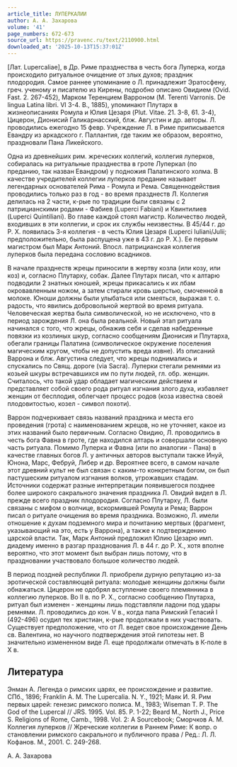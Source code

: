 ```yaml
---
article_title: ЛУПЕРКАЛИИ
author: А. А. Захарова
volume: '41'
page_numbers: 672-673
source_url: https://pravenc.ru/text/2110900.html
downloaded_at: '2025-10-13T15:37:01Z'
---
```


[Лат. Lupercaliae], в Др. Риме празднества в честь бога Луперка, когда происходило ритуальное очищение от злых духов; праздник плодородия. Самое раннее упоминание о Л. принадлежит Эратосфену, греч. ученому и писателю из Кирены, подробно описано Овидием (Ovid. Fast. 2. 267-452), Марком Теренцием Варроном (M. Terenti Varronis. De lingua Latina libri. VI 3-4. B., 1885), упоминают Плутарх в жизнеописаниях Ромула и Юлия Цезаря (Plut. Vitae. 21. 3-8, 61. 3-4), Цицерон, Дионисий Галикарнасский, блж. Августин и др. авторы. Л. проводились ежегодно 15 февр. Учреждение Л. в Риме приписывается Евандру из аркадского г. Паллантия, где таким же образом, вероятно, праздновали Пана Ликейского.

Одна из древнейших рим. жреческих коллегий, коллегия луперков, собиралась на ритуальные празднества в гроте Луперкал (по преданию, так назван Евандром) у подножия Палатинского холма. В качестве учредителей коллегии луперков предание называет легендарных основателей Рима - Ромула и Рема. Священнодействия проводились только раз в год - во время празднеств Л. Коллегия делилась на 2 части, к-рые по традиции были связаны с 2 патрицианскими родами - Фабиев (Luperci Fabiani) и Квинтилиев (Luperci Quintiliani). Во главе каждой стоял магистр. Количество людей, входивших в эти коллегии, и срок их службы неизвестны. В 45/44 г. до Р. Х. появилась 3-я коллегия - в честь Юлия Цезаря (Luperci Iuliani/Julii; предположительно, была распущена уже в 43 г. до Р. Х.). Ее первым магистром был Марк Антоний. Впосл. патрицианская коллегия луперков была передана сословию всадников.

В начале празднеств жрецы приносили в жертву козла (или козу, или коз) и, согласно Плутарху, собак. Далее Плутарх писал, что к алтарю подводили 2 знатных юношей, жрецы прикасались к их лбам окровавленным ножом, а затем стирали кровь шерстью, смоченной в молоке. Юноши должны были улыбаться или смеяться, выражая т. о. радость, что явились добровольной жертвой во время ритуала. Человеческая жертва была символической, но не исключено, что в период зарождения Л. она была реальной. Новый этап ритуала начинался с того, что жрецы, обнажив себя и сделав набедренные повязки из козлиных шкур, согласно сообщениям Дионисия и Плутарха, обегали границы Палатина (символическое окружение поселения магическим кругом, чтобы не допустить вреда извне). Из описаний Варрона и блж. Августина следует, что жрецы поднимались и спускались по Свящ. дороге (via Sacra). Луперки стегали ремнями из козьей шкуры встречавшихся им по пути людей, гл. обр. женщин. Считалось, что такой удар обладает магическим действием и представляет собой своего рода ритуал изгнания злого духа, избавляет женщин от бесплодия, облегчает процесс родов (коза известна своей плодовитостью, козел - символ похоти).

Варрон подчеркивает связь названий праздника и места его проведения (грота) с наименованием жрецов, но не уточняет, какое из этих названий было первичным. Согласно Овидию, Л. проводились в честь бога Фавна в гроте, где находился алтарь и совершали основную часть ритуала. Помимо Луперка и Фавна (или по аналогии - Пана) в качестве главных богов Л. у античных авторов выступали также Инуй, Юнона, Марс, Фебруй, Либер и др. Вероятнее всего, в самом начале этот древний культ не был связан с каким-то конкретным богом, он был пастушеским ритуалом изгнания волков, угрожавших стадам. Источники содержат разные интерпретации появившегося позднее более широкого сакрального значения праздника Л. Овидий видел в Л. прежде всего праздник плодородия. Согласно Плутарху, Л. были связаны с мифом о волчице, вскормившей Ромула и Рема; Варрон писал о ритуале очищения во время праздника. Возможно, Л. имели отношение к духам подземного мира и почитанию мертвых (фрагмент, указывающий на это, есть у Варрона), а также к подтверждению царской власти. Так, Марк Антоний предложил Юлию Цезарю имп. диадему именно в разгар празднования Л. в 44 г. до Р. Х., хотя вполне вероятно, что этот момент был выбран лишь потому, что в праздновании участвовало большое количество людей.

В период поздней республики Л. приобрели дурную репутацию из-за эротической составляющей ритуала: молодые женщины должны были обнажаться. Цицерон не одобрял вступление своего племянника в коллегию луперков. Во II в. по Р. Х., согласно сообщению Плутарха, ритуал был изменен - женщины лишь подставляли ладони под удары ремнями. Л. проводились до кон. V в., когда папа Римский Геласий I (492-496) осудил тех христиан, к-рые продолжали в них участвовать. Существует предположение, что от Л. ведет свое происхождение День св. Валентина, но научного подтверждения этой гипотезы нет. В значительно измененном виде Л. еще продолжали отмечать в К-поле в X в.

## Литература

Энман А. Легенда о римских царях, ее происхождение и развитие. СПб., 1896; Franklin A. M. The Lupercalia. N. Y., 1921; Маяк И. Я. Рим первых царей: генезис римского полиса. М., 1983; Wiseman T. P. The God of the Lupercal // JRS. 1995. Vol. 85. P. 1-22; Beard M., North J., Price S. Religions of Rome, Camb., 1998. Vol. 2: A Sourcebook; Сморчков А. М. Коллегия луперков // Жреческие коллегии в Раннем Риме: К вопр. о становлении римского сакрального и публичного права / Ред.: Л. Л. Кофанов. М., 2001. С. 249-268.

А. А. Захарова
